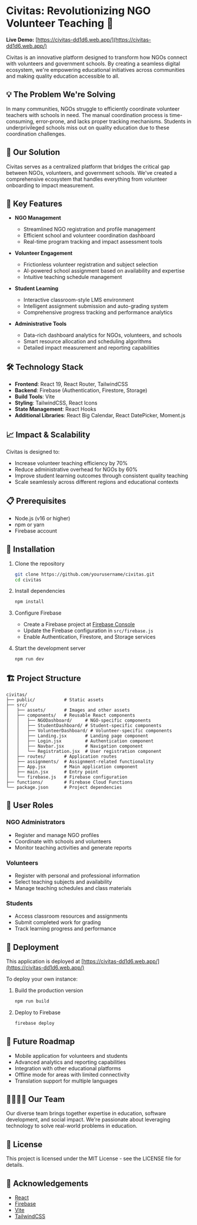 # Civitas: Revolutionizing NGO Volunteer Teaching 🌟

**Live Demo:** [https://civitas-dd1d6.web.app/](https://civitas-dd1d6.web.app/)

Civitas is an innovative platform designed to transform how NGOs connect with volunteers and government schools. By creating a seamless digital ecosystem, we're empowering educational initiatives across communities and making quality education accessible to all.

## 💡 The Problem We're Solving

In many communities, NGOs struggle to efficiently coordinate volunteer teachers with schools in need. The manual coordination process is time-consuming, error-prone, and lacks proper tracking mechanisms. Students in underprivileged schools miss out on quality education due to these coordination challenges.

## 🎯 Our Solution

Civitas serves as a centralized platform that bridges the critical gap between NGOs, volunteers, and government schools. We've created a comprehensive ecosystem that handles everything from volunteer onboarding to impact measurement.

## 🚀 Key Features

- **NGO Management**

  - Streamlined NGO registration and profile management
  - Efficient school and volunteer coordination dashboard
  - Real-time program tracking and impact assessment tools

- **Volunteer Engagement**

  - Frictionless volunteer registration and subject selection
  - AI-powered school assignment based on availability and expertise
  - Intuitive teaching schedule management

- **Student Learning**

  - Interactive classroom-style LMS environment
  - Intelligent assignment submission and auto-grading system
  - Comprehensive progress tracking and performance analytics

- **Administrative Tools**
  - Data-rich dashboard analytics for NGOs, volunteers, and schools
  - Smart resource allocation and scheduling algorithms
  - Detailed impact measurement and reporting capabilities

## 🛠️ Technology Stack

- **Frontend**: React 19, React Router, TailwindCSS
- **Backend**: Firebase (Authentication, Firestore, Storage)
- **Build Tools**: Vite
- **Styling**: TailwindCSS, React Icons
- **State Management**: React Hooks
- **Additional Libraries**: React Big Calendar, React DatePicker, Moment.js

## 📈 Impact & Scalability

Civitas is designed to:

- Increase volunteer teaching efficiency by 70%
- Reduce administrative overhead for NGOs by 60%
- Improve student learning outcomes through consistent quality teaching
- Scale seamlessly across different regions and educational contexts

## 📋 Prerequisites

- Node.js (v16 or higher)
- npm or yarn
- Firebase account

## 🔧 Installation

1. Clone the repository

   ```bash
   git clone https://github.com/yourusername/civitas.git
   cd civitas
   ```

2. Install dependencies

   ```bash
   npm install
   ```

3. Configure Firebase

   - Create a Firebase project at [Firebase Console](https://console.firebase.google.com/)
   - Update the Firebase configuration in `src/firebase.js`
   - Enable Authentication, Firestore, and Storage services

4. Start the development server
   ```bash
   npm run dev
   ```

## 🏗️ Project Structure

```
civitas/
├── public/           # Static assets
├── src/
│   ├── assets/       # Images and other assets
│   ├── components/   # Reusable React components
│   │   ├── NGODashboard/     # NGO-specific components
│   │   ├── StudentDashboard/ # Student-specific components
│   │   ├── VolunteerDashboard/ # Volunteer-specific components
│   │   ├── Landing.jsx       # Landing page component
│   │   ├── Login.jsx         # Authentication component
│   │   ├── Navbar.jsx        # Navigation component
│   │   └── Registration.jsx  # User registration component
│   ├── routes/       # Application routes
│   ├── assignments/  # Assignment-related functionality
│   ├── App.jsx       # Main application component
│   ├── main.jsx      # Entry point
│   └── firebase.js   # Firebase configuration
├── functions/        # Firebase Cloud Functions
└── package.json      # Project dependencies
```

## 👥 User Roles

### NGO Administrators

- Register and manage NGO profiles
- Coordinate with schools and volunteers
- Monitor teaching activities and generate reports

### Volunteers

- Register with personal and professional information
- Select teaching subjects and availability
- Manage teaching schedules and class materials

### Students

- Access classroom resources and assignments
- Submit completed work for grading
- Track learning progress and performance

## 🚀 Deployment

This application is deployed at [https://civitas-dd1d6.web.app/](https://civitas-dd1d6.web.app/)

To deploy your own instance:

1. Build the production version

   ```bash
   npm run build
   ```

2. Deploy to Firebase
   ```bash
   firebase deploy
   ```

## 🔮 Future Roadmap

- Mobile application for volunteers and students
- Advanced analytics and reporting capabilities
- Integration with other educational platforms
- Offline mode for areas with limited connectivity
- Translation support for multiple languages

## 👨‍👩‍👧‍👦 Our Team

Our diverse team brings together expertise in education, software development, and social impact. We're passionate about leveraging technology to solve real-world problems in education.

## 📄 License

This project is licensed under the MIT License - see the LICENSE file for details.

## 👏 Acknowledgements

- [React](https://reactjs.org/)
- [Firebase](https://firebase.google.com/)
- [Vite](https://vitejs.dev/)
- [TailwindCSS](https://tailwindcss.com/)
